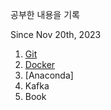 ﻿공부한 내용을 기록

Since Nov 20th, 2023

1. [Git](https://github.com/spiders22v/TIL/tree/main/git)
2. [Docker](https://github.com/spiders22v/TIL/tree/main/docker)
3. [Anaconda]
4. Kafka
5. Book

